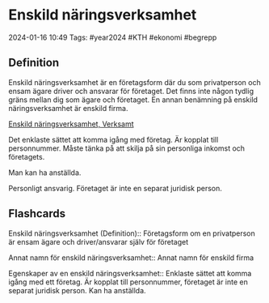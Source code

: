 # Enskild näringsverksamhet

2024-01-16 10:49
Tags: #year2024 #KTH #ekonomi #begrepp

## Definition

Enskild näringsverksamhet är en företagsform där du som privatperson och ensam ägare driver och ansvarar för företaget. Det finns inte någon tydlig gräns mellan dig som ägare och företaget. En annan benämning på enskild näringsverksamhet är enskild firma.

[Enskild näringsverksamhet, Verksamt](https://www.verksamt.se/starta/valj-foretagsform/enskild-naringsverksamhet)

Det enklaste sättet att komma igång med företag. Är kopplat till personnummer. Måste tänka på att skilja på sin personliga inkomst och företagets.

Man kan ha anställda.

Personligt ansvarig. Företaget är inte en separat juridisk person.

## Flashcards

Enskild näringsverksamhet (Definition):: Företagsform om en privatperson är ensam ägare och driver/ansvarar själv för företaget
<!--SR:!2024-01-25,3,258!2024-01-25,4,270-->

Annat namn för enskild näringsverksamhet:: Annat namn för enskild firma
<!--SR:!2024-01-26,4,274!2024-01-26,4,274-->

Egenskaper av en enskild näringsverksamhet:: Enklaste sättet att komma igång med ett företag. Är kopplat till personnummer, företaget är inte en separat juridisk person. Kan ha anställda.
<!--SR:!2024-01-25,3,258!2024-01-25,4,270-->
